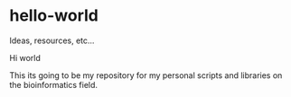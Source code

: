 # hello-world
Ideas, resources, etc...

Hi world

This its going to be my repository for my personal scripts and libraries on the bioinformatics field. 
